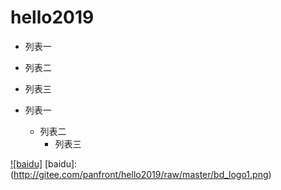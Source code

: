 # hello2019


* 列表一
* 列表二
* 列表三

* 列表一
    * 列表二
        * 列表三

[![baidu]](http://www.baidu.com)
[baidu]:(http://gitee.com/panfront/hello2019/raw/master/bd_logo1.png)  


